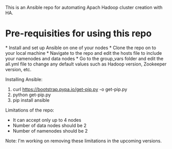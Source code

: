 This is an Ansible repo for automating Apach Hadoop cluster creation with HA.

<h1> Pre-requisities for using this repo </h1>
  * Install and set up Ansible on one of your nodes
  * Clone the repo on to your local machine
  * Navigate to the repo and edit the hosts file to include your namenodes and data nodes
  * Go to the group_vars folder and edit the all.yml file to change any default values such as Hadoop version, Zookeeper version, etc.

Installing Ansible:
 1. curl https://bootstrap.pypa.io/get-pip.py -o get-pip.py
 2. python get-pip.py
 3. pip install ansible

Limitations of the repo:
- It can accept only up to 4 nodes
- Number of data nodes should be 2
- Number of namenodes should be 2

Note: I'm working on removing these limitations in the upcoming versions.
